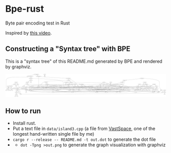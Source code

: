 # Bpe-rust

Byte pair encoding test in Rust

Inspired by [this video](https://www.youtube.com/watch?v=6dCqR9p0yWY&ab_channel=TsodingDaily).

## Constructing a "Syntax tree" with BPE

This is a "syntax tree" of this README.md generated by BPE and rendered by graphviz.

![](images/out.png)

## How to run

* Install rust.
* Put a text file in `data/island3.cpp` (a file from [VastSpace](https://github.com/msakuta/VastSpace/blob/master/mods/vastspace/island3.cpp), one of the longest hand-written single file by me)
* `cargo r --release -- README.md -t out.dot` to generate the dot file
* * `dot -Tpng >out.png` to generate the graph visualization with graphviz

